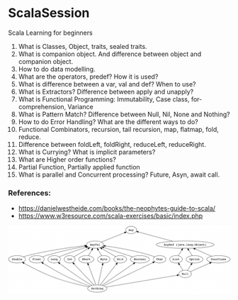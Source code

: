# ScalaSession
Scala Learning for beginners

1. What is Classes, Object, traits, sealed traits.
2. What is companion object. And difference between object and companion object.
3. How to do data modelling.
4. What are the operators, predef? How it is used?
5. What is difference between a var, val and def? When to use?
6. What is Extractors? Difference between apply and unapply?
7. What is Functional Programming: Immutability, Case class, for-comprehension, Variance
8. What is Pattern Match? Difference between Null, Nil, None and Nothing?
9. How to do Error Handling? What are the different ways to do?
10. Functional Combinators, recursion, tail recursion, map, flatmap, fold, reduce.
11. Difference between foldLeft, foldRight, reduceLeft, reduceRight.
12. What is Currying? What is implicit parameters?
13. What are Higher order functions?
14. Partial Function, Partially applied function
15. What is parallel and Concurrent processing? Future, Asyn, await call.

### References:
* https://danielwestheide.com/books/the-neophytes-guide-to-scala/
* https://www.w3resource.com/scala-exercises/basic/index.php

![img.png](img.png)